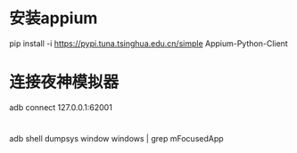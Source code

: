 

# 安装appium
pip install -i https://pypi.tuna.tsinghua.edu.cn/simple Appium-Python-Client


# 连接夜神模拟器
adb connect 127.0.0.1:62001


# 
adb shell dumpsys window windows | grep mFocusedApp